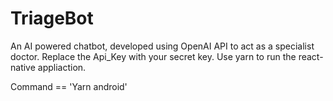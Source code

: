 # TriageBot
An AI powered chatbot, developed using OpenAI API to act as a specialist doctor. 
Replace the Api_Key with your secret key.
Use yarn to run the react-native appliaction.

Command == 'Yarn android'
